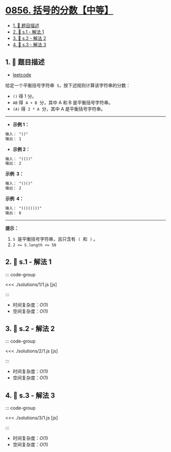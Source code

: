 # [0856. 括号的分数【中等】](https://github.com/tnotesjs/TNotes.leetcode/tree/main/notes/0856.%20%E6%8B%AC%E5%8F%B7%E7%9A%84%E5%88%86%E6%95%B0%E3%80%90%E4%B8%AD%E7%AD%89%E3%80%91)

<!-- region:toc -->

- [1. 📝 题目描述](#1--题目描述)
- [2. 🎯 s.1 - 解法 1](#2--s1---解法-1)
- [3. 🎯 s.2 - 解法 2](#3--s2---解法-2)
- [4. 🎯 s.3 - 解法 3](#4--s3---解法-3)

<!-- endregion:toc -->

## 1. 📝 题目描述

- [leetcode](https://leetcode.cn/problems/score-of-parentheses/)

给定一个平衡括号字符串  `S`，按下述规则计算该字符串的分数：

- `()` 得 1 分。
- `AB` 得  `A + B`  分，其中 A 和 B 是平衡括号字符串。
- `(A)` 得  `2 * A`  分，其中 A 是平衡括号字符串。

---

- **示例 1：**

```txt
输入： "()"
输出： 1
```

- **示例 2：**

```txt
输入： "(())"
输出： 2
```

**示例  3：**

```txt
输入： "()()"
输出： 2
```

**示例  4：**

```txt
输入： "(()(()))"
输出： 6
```

---

**提示：**

1.  `S`  是平衡括号字符串，且只含有  `(`  和  `)` 。
2.  `2 <= S.length <= 50`

## 2. 🎯 s.1 - 解法 1

::: code-group

<<< ./solutions/1/1.js [js]

:::

- 时间复杂度：$O(1)$
- 空间复杂度：$O(1)$

## 3. 🎯 s.2 - 解法 2

::: code-group

<<< ./solutions/2/1.js [js]

:::

- 时间复杂度：$O(1)$
- 空间复杂度：$O(1)$

## 4. 🎯 s.3 - 解法 3

::: code-group

<<< ./solutions/3/1.js [js]

:::

- 时间复杂度：$O(1)$
- 空间复杂度：$O(1)$

